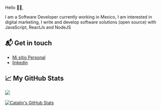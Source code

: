 
Hello 👋🏻,

I am a Software Developer currently working in Mexico, 
I am interested in digital marketing, I write and develop 
software solutions (open source) with JavaScript, ReactJs and NodeJS

## 📬 Get in touch

- <a href="https://gajuarezdelac.github.io/" target="_blank"> Mi sitio Personal </a>
- <a href="https://www.linkedin.com/in/gabriel-adrian-juarez-de-la-cruz-82a070179" target="_blank"> linkedin </a>

## &#x1f4c8; My GitHub Stats

<a href="https://github.com/gajuarezdelac/gajuarezdelac">
  <img align="center" src="https://github-readme-stats.vercel.app/api/top-langs/?username=gajuarezdelac&hide=java,html&title_color=ffffff&text_color=c9cacc&icon_color=2bbc8a&bg_color=1d1f21" />
</a>
<br/>
<br/>
<a href="https://github.com/gajuarezdelac/gajuarezdelac">
  <img align="center" src="https://github-readme-stats.vercel.app/api?username=gajuarezdelac&show_icons=true&line_height=27&count_private=true&title_color=ffffff&text_color=c9cacc&icon_color=2bbc8a&bg_color=1d1f21" alt="Catalin's GitHub Stats" />
</a>

